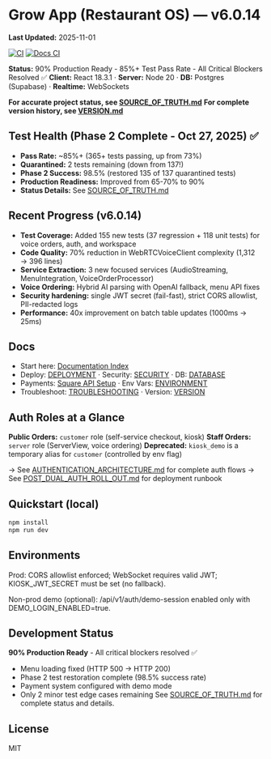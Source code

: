 # Grow App (Restaurant OS) — v6.0.14


**Last Updated:** 2025-11-01

[![CI](https://github.com/mikeyoung304/July25/actions/workflows/ci.yml/badge.svg)](https://github.com/mikeyoung304/July25/actions/workflows/ci.yml)
[![Docs CI](https://github.com/mikeyoung304/July25/actions/workflows/docs-ci.yml/badge.svg)](https://github.com/mikeyoung304/July25/actions/workflows/docs-ci.yml)

**Status:** 90% Production Ready - 85%+ Test Pass Rate - All Critical Blockers Resolved ✅
**Client:** React 18.3.1 · **Server:** Node 20 · **DB:** Postgres (Supabase) · **Realtime:** WebSockets

**For accurate project status, see [SOURCE_OF_TRUTH.md](./docs/meta/SOURCE_OF_TRUTH.md)**
**For complete version history, see [VERSION.md](./docs/VERSION.md)**

## Test Health (Phase 2 Complete - Oct 27, 2025) ✅
- **Pass Rate:** ~85%+ (365+ tests passing, up from 73%)
- **Quarantined:** 2 tests remaining (down from 137!)
- **Phase 2 Success:** 98.5% (restored 135 of 137 quarantined tests)
- **Production Readiness:** Improved from 65-70% to 90%
- **Status Details:** See [SOURCE_OF_TRUTH.md](./docs/meta/SOURCE_OF_TRUTH.md)

## Recent Progress (v6.0.14)
- **Test Coverage:** Added 155 new tests (37 regression + 118 unit tests) for voice orders, auth, and workspace
- **Code Quality:** 70% reduction in WebRTCVoiceClient complexity (1,312 → 396 lines)
- **Service Extraction:** 3 new focused services (AudioStreaming, MenuIntegration, VoiceOrderProcessor)
- **Voice Ordering:** Hybrid AI parsing with OpenAI fallback, menu API fixes
- **Security hardening:** single JWT secret (fail-fast), strict CORS allowlist, PII-redacted logs
- **Performance:** 40x improvement on batch table updates (1000ms → 25ms)

## Docs
- Start here: [Documentation Index](./index.md)
- Deploy: [DEPLOYMENT](./docs/how-to/operations/DEPLOYMENT.md) · Security: [SECURITY](./docs/SECURITY.md) · DB: [DATABASE](./docs/reference/schema/DATABASE.md)
- Payments: [Square API Setup](./docs/reference/api/api/SQUARE_API_SETUP.md) · Env Vars: [ENVIRONMENT](./docs/reference/config/ENVIRONMENT.md)
- Troubleshoot: [TROUBLESHOOTING](./docs/how-to/troubleshooting/TROUBLESHOOTING.md) · Version: [VERSION](./docs/VERSION.md)

## Auth Roles at a Glance

**Public Orders:** `customer` role (self-service checkout, kiosk)
**Staff Orders:** `server` role (ServerView, voice ordering)
**Deprecated:** `kiosk_demo` is a temporary alias for `customer` (controlled by env flag)

→ See [AUTHENTICATION_ARCHITECTURE.md](./docs/explanation/architecture/AUTHENTICATION_ARCHITECTURE.md) for complete auth flows
→ See [POST_DUAL_AUTH_ROLL_OUT.md](./docs/how-to/operations/runbooks/POST_DUAL_AUTH_ROLL_OUT.md) for deployment runbook

## Quickstart (local)
```bash
npm install
npm run dev
```

## Environments
Prod: CORS allowlist enforced; WebSocket requires valid JWT; KIOSK_JWT_SECRET must be set (no fallback).

Non-prod demo (optional): /api/v1/auth/demo-session enabled only with DEMO_LOGIN_ENABLED=true.

## Development Status
**90% Production Ready** - All critical blockers resolved ✅
- Menu loading fixed (HTTP 500 → HTTP 200)
- Phase 2 test restoration complete (98.5% success rate)
- Payment system configured with demo mode
- Only 2 minor test edge cases remaining
See [SOURCE_OF_TRUTH.md](./docs/meta/SOURCE_OF_TRUTH.md) for complete status and details.

## License
MIT
